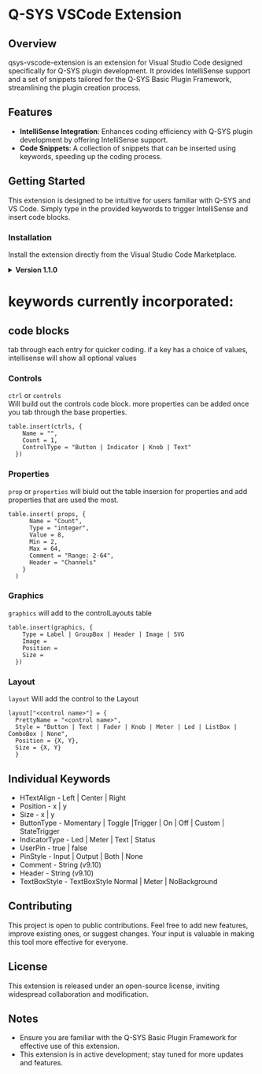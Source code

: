 # Q-SYS VSCode Extension

## Overview
qsys-vscode-extension is an extension for Visual Studio Code designed specifically for Q-SYS plugin development. It provides IntelliSense support and a set of snippets tailored for the Q-SYS Basic Plugin Framework, streamlining the plugin creation process.

## Features
- **IntelliSense Integration**: Enhances coding efficiency with Q-SYS plugin development by offering IntelliSense support.
- **Code Snippets**: A collection of snippets that can be inserted using keywords, speeding up the coding process.

## Getting Started
This extension is designed to be intuitive for users familiar with Q-SYS and VS Code. Simply type in the provided keywords to trigger IntelliSense and insert code blocks.

### Installation
Install the extension directly from the Visual Studio Code Marketplace.

<details>
 <summary><b>Version 1.1.0</b></summary>
  - Added Comment and Header for optional strings on properties
  - Added ButtonType  On, Off , Custom, StateTrigger
  - Added TextBoxStyle Normal, Meter, NoBackground
  - Added more values to the graphics table
  - bug fixes
</details>


# keywords currently incorporated:
## code blocks
tab through each entry for quicker coding. if a key has a choice of values, intellisense will show all optional values
### Controls
`ctrl` or `controls`<br>
Will build out the controls code block. more properties can be added once you tab through the base properties.
```
table.insert(ctrls, {
    Name = "",
    Count = 1,
    ControlType = "Button | Indicator | Knob | Text"
  })
```

### Properties
`prop` or `properties`
will biuld out the table insersion for properties and add properties that are used the most.
```
table.insert( props, {
      Name = "Count",
      Type = "integer",
      Value = 8,
      Min = 2,
      Max = 64,
      Comment = "Range: 2-64",
      Header = "Channels"
    }
  )
```

### Graphics
`graphics`
will add to the controlLayouts table
```
table.insert(graphics, {
    Type = Label | GroupBox | Header | Image | SVG
    Image = 
    Position = 
    Size = 
  })
```

### Layout
`layout`
Will add the control to the Layout
```
layout["<control name>"] = {
  PrettyName = "<control name>",
  Style = "Button | Text | Fader | Knob | Meter | Led | ListBox | ComboBox | None",
  Position = {X, Y},
  Size = {X, Y}
  }
```

## Individual Keywords
- HTextAlign      - Left | Center | Right
- Position        - x | y
- Size            - x | y
- ButtonType      - Momentary | Toggle |Trigger | On | Off | Custom | StateTrigger
- IndicatorType   - Led | Meter | Text | Status
- UserPin         - true | false
- PinStyle        - Input | Output | Both | None
- Comment         - String (v9.10)
- Header          - String (v9.10)
- TextBoxStyle    - TextBoxStyle Normal | Meter | NoBackground




## Contributing
This project is open to public contributions. Feel free to add new features, improve existing ones, or suggest changes. Your input is valuable in making this tool more effective for everyone.

## License
This extension is released under an open-source license, inviting widespread collaboration and modification.

## Notes
- Ensure you are familiar with the Q-SYS Basic Plugin Framework for effective use of this extension.
- This extension is in active development; stay tuned for more updates and features.

